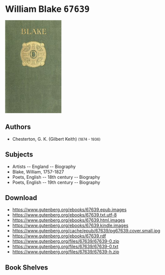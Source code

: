 # William Blake <kbd>67639</kbd>

![](./cover.medium.jpg "")

## Authors


 - Chesterton, G. K. (Gilbert Keith) <small>(1874 - 1936)</small>

## Subjects


 - Artists -- England -- Biography
 - Blake, William, 1757-1827
 - Poets, English -- 18th century -- Biography
 - Poets, English -- 19th century -- Biography

## Download


 - https://www.gutenberg.org/ebooks/67639.epub.images
 - https://www.gutenberg.org/ebooks/67639.txt.utf-8
 - https://www.gutenberg.org/ebooks/67639.html.images
 - https://www.gutenberg.org/ebooks/67639.kindle.images
 - https://www.gutenberg.org/cache/epub/67639/pg67639.cover.small.jpg
 - https://www.gutenberg.org/ebooks/67639.rdf
 - https://www.gutenberg.org/files/67639/67639-0.zip
 - https://www.gutenberg.org/files/67639/67639-0.txt
 - https://www.gutenberg.org/files/67639/67639-h.zip

## Book Shelves


